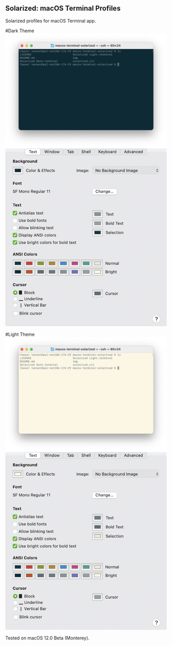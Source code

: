 ## Solarized: macOS Terminal Profiles
Solarized profiles for macOS Terminal app.

#Dark Theme
![solarized dark screenshot](https://github.com/newelldev/macos-terminal-solarized/blob/main/img/Terminal%20Dark%20Screenshot.png)
![solarized dark profile](https://github.com/newelldev/macos-terminal-solarized/blob/main/img/Solarized%20Dark%20Profile.png)

#Light Theme
![solarized light screenshot](https://github.com/newelldev/macos-terminal-solarized/blob/main/img/Terminal%20Light%20Screenshot.png)
![solarized light profile](https://github.com/newelldev/macos-terminal-solarized/blob/main/img/Solarized%20Light%20Profile.png)

Tested on macOS 12.0 Beta (Monterey).
